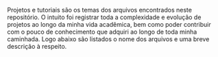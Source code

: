 Projetos e tutoriais são os temas dos arquivos encontrados neste repositório. O intuito foi registrar toda a complexidade e evolução de projetos ao longo da minha vida acadêmica, bem como poder contribuir com o pouco de conhecimento que adquiri ao longo de toda minha caminhada. Logo abaixo são listados o nome dos arquivos e uma breve descrição à respeito.
